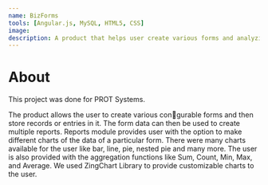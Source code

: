 ```yaml
---
name: BizForms
tools: [Angular.js, MySQL, HTML5, CSS]
image: 
description: A product that helps user create various forms and analyzing them.
---
```


# About

This project was done for PROT Systems.

The product allows the user to create various congurable forms and then store records or entries in it. The form data can then be used to create multiple reports. Reports module provides user with the option to make different charts of the data of a particular form. There were many charts available for the
user like bar, line, pie, nested pie and many more. The user is also provided with the aggregation
functions like Sum, Count, Min, Max, and Average. We used ZingChart Library to provide customizable charts to the user.
